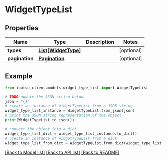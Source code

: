 # WidgetTypeList


## Properties

Name | Type | Description | Notes
------------ | ------------- | ------------- | -------------
**types** | [**List[WidgetType]**](WidgetType.md) |  | [optional] 
**pagination** | [**Pagination**](Pagination.md) |  | [optional] 

## Example

```python
from ibutsu_client.models.widget_type_list import WidgetTypeList

# TODO update the JSON string below
json = "{}"
# create an instance of WidgetTypeList from a JSON string
widget_type_list_instance = WidgetTypeList.from_json(json)
# print the JSON string representation of the object
print(WidgetTypeList.to_json())

# convert the object into a dict
widget_type_list_dict = widget_type_list_instance.to_dict()
# create an instance of WidgetTypeList from a dict
widget_type_list_from_dict = WidgetTypeList.from_dict(widget_type_list_dict)
```
[[Back to Model list]](../README.md#documentation-for-models) [[Back to API list]](../README.md#documentation-for-api-endpoints) [[Back to README]](../README.md)



